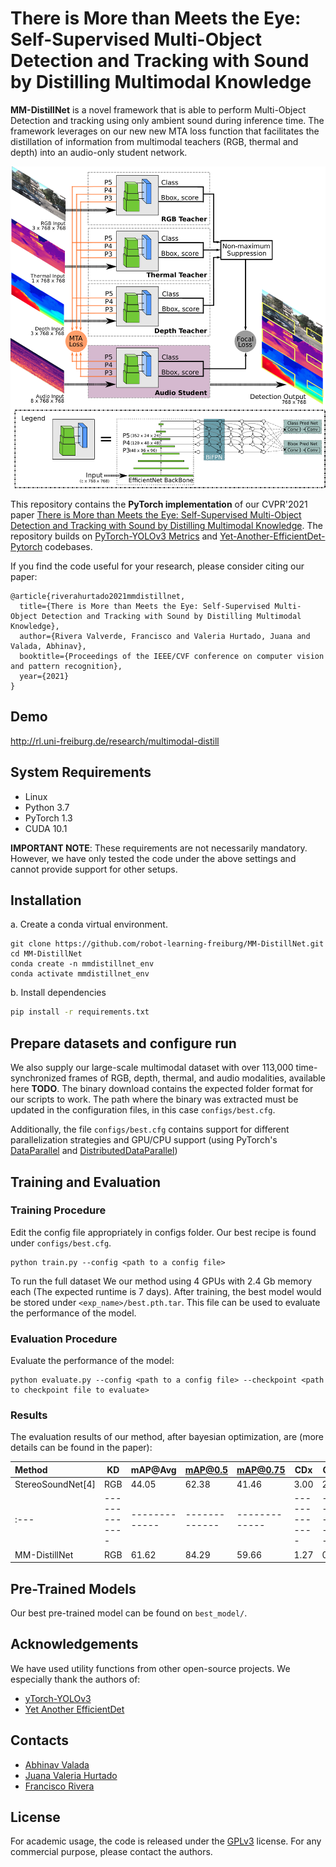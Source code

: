 # There is More than Meets the Eye: Self-Supervised Multi-Object Detection and Tracking with Sound by Distilling Multimodal Knowledge

**MM-DistillNet** is a novel framework that is able to perform Multi-Object Detection and tracking using only ambient sound during inference time. The framework leverages on our new new MTA loss function that facilitates the distillation of information from multimodal teachers (RGB, thermal and depth) into an audio-only student network.


![Illustration of MM-DistillNet](/images/intro.png)

This repository contains the **PyTorch implementation** of our CVPR'2021 paper [There is More than Meets the Eye: Self-Supervised Multi-Object Detection and Tracking with Sound by Distilling Multimodal Knowledge](https://arxiv.org/abs/2103.01353). The repository builds on [PyTorch-YOLOv3 Metrics](https://github.com/eriklindernoren/PyTorch-YOLOv3) and [Yet-Another-EfficientDet-Pytorch](https://github.com/zylo117/Yet-Another-EfficientDet-Pytorch) codebases.

If you find the code useful for your research, please consider citing our paper:
```
@article{riverahurtado2021mmdistillnet,
  title={There is More than Meets the Eye: Self-Supervised Multi-Object Detection and Tracking with Sound by Distilling Multimodal Knowledge},
  author={Rivera Valverde, Francisco and Valeria Hurtado, Juana and Valada, Abhinav},
  booktitle={Proceedings of the IEEE/CVF conference on computer vision and pattern recognition},
  year={2021}
}
```
## Demo
http://rl.uni-freiburg.de/research/multimodal-distill

## System Requirements
* Linux 
* Python 3.7
* PyTorch 1.3 
* CUDA 10.1

**IMPORTANT NOTE**: These requirements are not necessarily mandatory. However, we have only tested the code under the above settings and cannot provide support for other setups.

## Installation
a. Create a conda virtual environment.
```shell
git clone https://github.com/robot-learning-freiburg/MM-DistillNet.git
cd MM-DistillNet
conda create -n mmdistillnet_env
conda activate mmdistillnet_env
```
b. Install dependencies
```bash
pip install -r requirements.txt
```

## Prepare datasets and configure run
We also supply our large-scale multimodal dataset with over 113,000 time-synchronized frames of RGB,
depth, thermal, and audio modalities, available here **TODO**.
The binary download contains the expected folder format for our scripts to work. The path where the binary was extracted must be updated in the configuration files, in this case `configs/best.cfg`.

Additionally, the file `configs/best.cfg` contains support for different parallelization strategies and GPU/CPU support (using PyTorch's [DataParallel](https://pytorch.org/docs/stable/generated/torch.nn.DataParallel.html)  and [DistributedDataParallel](https://pytorch.org/docs/master/generated/torch.nn.parallel.DistributedDataParallel.html))

## Training and Evaluation
### Training Procedure
Edit the config file appropriately in configs folder. Our best recipe is found under `configs/best.cfg`.

```
python train.py --config <path to a config file>
```
To run the full dataset 
We our method using 4 GPUs with 2.4 Gb memory each (The expected runtime is 7 days). After training, the best model would be stored under `<exp_name>/best.pth.tar`. This file can be used to evaluate the performance of the model.

### Evaluation Procedure
Evaluate the performance of the model:
```
python evaluate.py --config <path to a config file> --checkpoint <path to checkpoint file to evaluate>
```
### Results
The evaluation results of our method, after bayesian optimization, are (more details can be found in the paper):

| Method  | KD | mAP@Avg | mAP@0.5 | mAP@0.75 | CDx | CDy |
  | :--- | ------------- |------------- | ------------- | ------------- | ------------- | ------------- |
  |StereoSoundNet[4] | RGB | 44.05 | 62.38 | 41.46 | 3.00 | 2.24 |
  | :--- | ------------- |------------- | ------------- | ------------- | ------------- | ------------- |
  |MM-DistillNet | RGB | 61.62 | 84.29 | 59.66 | 1.27 | 0.69 |

## Pre-Trained Models
Our best pre-trained model can be found on `best_model/`.

## Acknowledgements
We have used utility functions from other open-source projects. We especially thank the authors of:
- [yTorch-YOLOv3](https://github.com/eriklindernoren/PyTorch-YOLOv3)
- [Yet Another EfficientDet](https://github.com/zylo117/Yet-Another-EfficientDet-Pytorch)

## Contacts
* [Abhinav Valada](https://rl.uni-freiburg.de/people/valada)
* [Juana Valeria Hurtado](https://rl.uni-freiburg.de/people/hurtado)
* [Francisco Rivera](https://github.com/franchuterivera)

## License
For academic usage, the code is released under the [GPLv3](https://www.gnu.org/licenses/gpl-3.0.en.html) license. For any commercial purpose, please contact the authors.
